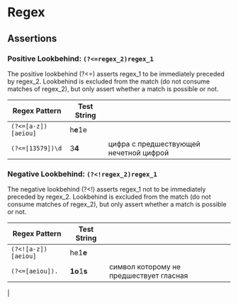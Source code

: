 Regex
=====

Assertions
----------

### Positive Lookbehind: `(?<=regex_2)regex_1`  

The positive lookbehind (?<=) asserts regex_1 to be immediately preceded by regex_2. Lookbehind is excluded from the match (do not consume matches of regex_2), but only assert whether a match is possible or not.

| Regex Pattern     | Test String |   |
|-------------------|-------------|---|
|`(?<=[a-z])[aeiou]`| h<b>e</b>1e |   |
|`(?<=[13579])\d`   | 3<b>4</b>   | цифра с предшествующей  нечетной цифрой |

### Negative Lookbehind: `(?<!regex_2)regex_1`

The negative lookbehind (?<!) asserts regex_1 not to be immediately preceded by regex_2. Lookbehind is excluded from the match (do not consume matches of regex_2), but only assert whether a match is possible or not.

| Regex Pattern     | Test String |   |
|-------------------|-------------|---|
|`(?<![a-z])[aeiou]`| he1<b>e</b> |   |
|`(?<=[aeiou]).`   | <b>1o</b>1<b>s</b> | символ которому не предшествует гласная |
 |